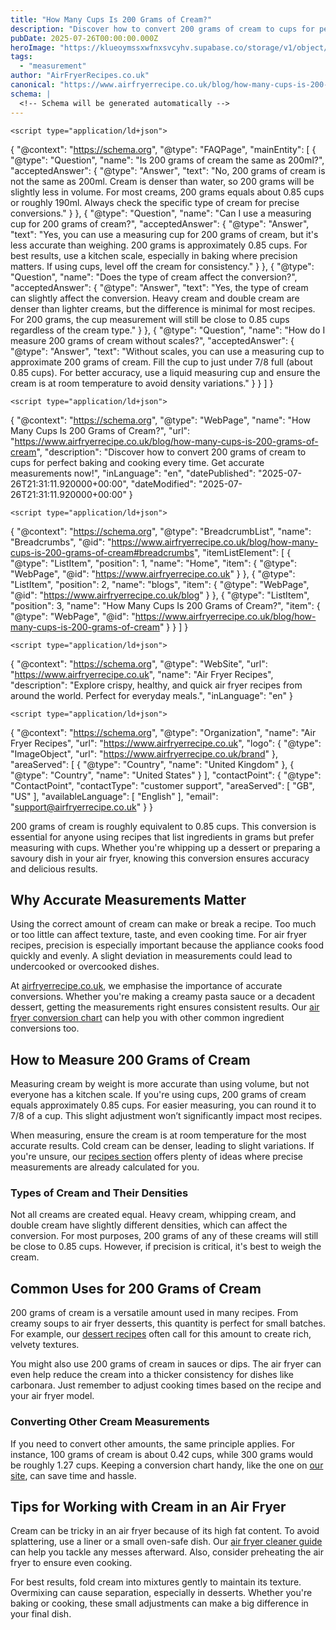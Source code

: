 ```yaml
---
title: "How Many Cups Is 200 Grams of Cream?"
description: "Discover how to convert 200 grams of cream to cups for perfect baking and cooking every time. Get accurate measurements now!"
pubDate: 2025-07-26T00:00:00.000Z
heroImage: "https://klueoymssxwfnxsvcyhv.supabase.co/storage/v1/object/public/Shmucket/how-many-cups-is-200-grams-of-cream.png"
tags:
  - "measurement"
author: "AirFryerRecipes.co.uk"
canonical: "https://www.airfryerrecipe.co.uk/blog/how-many-cups-is-200-grams-of-cream"
schema: |
  <!-- Schema will be generated automatically -->
---
```

<script type="application/ld+json">
{
    "@context": "https://schema.org",
    "@type": "BlogPosting",
    "url": "https://www.airfryerrecipe.co.uk/blog/how-many-cups-is-200-grams-of-cream",
    "mainEntityOfPage": {
        "@type": "WebPage",
        "@id": "https://www.airfryerrecipe.co.uk/blog/how-many-cups-is-200-grams-of-cream"
    },
    "headline": "Quick Answer: How Many Cups Is 200 Grams of Cream?",
    "description": "Discover how to convert 200 grams of cream to cups for perfect baking and cooking every time. Get accurate measurements now!",
    "author": {
        "@type": "Person",
        "name": "AirFryerRecipes.co.uk",
        "url": "https://www.airfryerrecipe.co.uk/about",
        "image": {
            "@type": "ImageObject",
            "url": "https://klueoymssxwfnxsvcyhv.supabase.co/storage/v1/object/public/Shmucket/Me.jpg"
        }
    },
    "publisher": {
        "@type": "Organization",
        "name": "Air Fryer Recipe",
        "logo": {
            "@type": "ImageObject",
            "url": "https://cdn.prod.website-files.com/68224a465dfe9a7ab4f57570/6844191451a8b2f1e37e63cc_Untitled%20design%20-%202025-06-05T205644.948%20(1).png"
        }
    },
    "datePublished": "2025-07-26T21:31:11.920Z",
    "dateModified": "2025-07-26T21:31:11.920Z",
    "image": {
        "@type": "ImageObject",
        "url": "https://klueoymssxwfnxsvcyhv.supabase.co/storage/v1/object/public/Shmucket/how-many-cups-is-200-grams-of-cream.png"
    },
    "about": {
        "@type": "Thing",
        "name": "Measurement"
    },
    "articleSection": "Measurement",
    "inLanguage": "en-GB"
}
</script>

    <script type="application/ld+json">
{
    "@context": "https://schema.org",
    "@type": "FAQPage",
    "mainEntity": [
        {
            "@type": "Question",
            "name": "Is 200 grams of cream the same as 200ml?",
            "acceptedAnswer": {
                "@type": "Answer",
                "text": "No, 200 grams of cream is not the same as 200ml. Cream is denser than water, so 200 grams will be slightly less in volume. For most creams, 200 grams equals about 0.85 cups or roughly 190ml. Always check the specific type of cream for precise conversions."
            }
        },
        {
            "@type": "Question",
            "name": "Can I use a measuring cup for 200 grams of cream?",
            "acceptedAnswer": {
                "@type": "Answer",
                "text": "Yes, you can use a measuring cup for 200 grams of cream, but it's less accurate than weighing. 200 grams is approximately 0.85 cups. For best results, use a kitchen scale, especially in baking where precision matters. If using cups, level off the cream for consistency."
            }
        },
        {
            "@type": "Question",
            "name": "Does the type of cream affect the conversion?",
            "acceptedAnswer": {
                "@type": "Answer",
                "text": "Yes, the type of cream can slightly affect the conversion. Heavy cream and double cream are denser than lighter creams, but the difference is minimal for most recipes. For 200 grams, the cup measurement will still be close to 0.85 cups regardless of the cream type."
            }
        },
        {
            "@type": "Question",
            "name": "How do I measure 200 grams of cream without scales?",
            "acceptedAnswer": {
                "@type": "Answer",
                "text": "Without scales, you can use a measuring cup to approximate 200 grams of cream. Fill the cup to just under 7/8 full (about 0.85 cups). For better accuracy, use a liquid measuring cup and ensure the cream is at room temperature to avoid density variations."
            }
        }
    ]
}
</script>

    <script type="application/ld+json">
{
    "@context": "https://schema.org",
    "@type": "WebPage",
    "name": "How Many Cups Is 200 Grams of Cream?",
    "url": "https://www.airfryerrecipe.co.uk/blog/how-many-cups-is-200-grams-of-cream",
    "description": "Discover how to convert 200 grams of cream to cups for perfect baking and cooking every time. Get accurate measurements now!",
    "inLanguage": "en",
    "datePublished": "2025-07-26T21:31:11.920000+00:00",
    "dateModified": "2025-07-26T21:31:11.920000+00:00"
}
</script>

    <script type="application/ld+json">
{
    "@context": "https://schema.org",
    "@type": "BreadcrumbList",
    "name": "Breadcrumbs",
    "@id": "https://www.airfryerrecipe.co.uk/blog/how-many-cups-is-200-grams-of-cream#breadcrumbs",
    "itemListElement": [
        {
            "@type": "ListItem",
            "position": 1,
            "name": "Home",
            "item": {
                "@type": "WebPage",
                "@id": "https://www.airfryerrecipe.co.uk"
            }
        },
        {
            "@type": "ListItem",
            "position": 2,
            "name": "blogs",
            "item": {
                "@type": "WebPage",
                "@id": "https://www.airfryerrecipe.co.uk/blog"
            }
        },
        {
            "@type": "ListItem",
            "position": 3,
            "name": "How Many Cups Is 200 Grams of Cream?",
            "item": {
                "@type": "WebPage",
                "@id": "https://www.airfryerrecipe.co.uk/blog/how-many-cups-is-200-grams-of-cream"
            }
        }
    ]
}
</script>

    <script type="application/ld+json">
{
    "@context": "https://schema.org",
    "@type": "WebSite",
    "url": "https://www.airfryerrecipe.co.uk",
    "name": "Air Fryer Recipes",
    "description": "Explore crispy, healthy, and quick air fryer recipes from around the world. Perfect for everyday meals.",
    "inLanguage": "en"
}
</script>

    <script type="application/ld+json">
{
    "@context": "https://schema.org",
    "@type": "Organization",
    "name": "Air Fryer Recipes",
    "url": "https://www.airfryerrecipe.co.uk",
    "logo": {
        "@type": "ImageObject",
        "url": "https://www.airfryerrecipe.co.uk/brand"
    },
    "areaServed": [
        {
            "@type": "Country",
            "name": "United Kingdom"
        },
        {
            "@type": "Country",
            "name": "United States"
        }
    ],
    "contactPoint": {
        "@type": "ContactPoint",
        "contactType": "customer support",
        "areaServed": [
            "GB",
            "US"
        ],
        "availableLanguage": [
            "English"
        ],
        "email": "support@airfryerrecipe.co.uk"
    }
}
</script>

<p>200 grams of cream is roughly equivalent to 0.85 cups. This conversion is essential for anyone using recipes that list ingredients in grams but prefer measuring with cups. Whether you're whipping up a dessert or preparing a savoury dish in your air fryer, knowing this conversion ensures accuracy and delicious results.</p>

<h2>Why Accurate Measurements Matter</h2>
<p>Using the correct amount of cream can make or break a recipe. Too much or too little can affect texture, taste, and even cooking time. For air fryer recipes, precision is especially important because the appliance cooks food quickly and evenly. A slight deviation in measurements could lead to undercooked or overcooked dishes.</p>
<p>At <a href=https://www.airfryerrecipe.co.uk/>airfryerrecipe.co.uk</a>, we emphasise the importance of accurate conversions. Whether you're making a creamy pasta sauce or a decadent dessert, getting the measurements right ensures consistent results. Our <a href=https://www.airfryerrecipe.co.uk/air-fryer-conversion-chart>air fryer conversion chart</a> can help you with other common ingredient conversions too.</p>

<h2>How to Measure 200 Grams of Cream</h2>
<p>Measuring cream by weight is more accurate than using volume, but not everyone has a kitchen scale. If you're using cups, 200 grams of cream equals approximately 0.85 cups. For easier measuring, you can round it to 7/8 of a cup. This slight adjustment won’t significantly impact most recipes.</p>
<p>When measuring, ensure the cream is at room temperature for the most accurate results. Cold cream can be denser, leading to slight variations. If you're unsure, our <a href=https://www.airfryerrecipe.co.uk/recipes>recipes section</a> offers plenty of ideas where precise measurements are already calculated for you.</p>

<h3>Types of Cream and Their Densities</h3>
<p>Not all creams are created equal. Heavy cream, whipping cream, and double cream have slightly different densities, which can affect the conversion. For most purposes, 200 grams of any of these creams will still be close to 0.85 cups. However, if precision is critical, it's best to weigh the cream.</p>

<h2>Common Uses for 200 Grams of Cream</h2>
<p>200 grams of cream is a versatile amount used in many recipes. From creamy soups to air fryer desserts, this quantity is perfect for small batches. For example, our <a href=https://www.airfryerrecipe.co.uk/recipe-category/dessert>dessert recipes</a> often call for this amount to create rich, velvety textures.</p>
<p>You might also use 200 grams of cream in sauces or dips. The air fryer can even help reduce the cream into a thicker consistency for dishes like carbonara. Just remember to adjust cooking times based on the recipe and your air fryer model.</p>

<h3>Converting Other Cream Measurements</h3>
<p>If you need to convert other amounts, the same principle applies. For instance, 100 grams of cream is about 0.42 cups, while 300 grams would be roughly 1.27 cups. Keeping a conversion chart handy, like the one on <a href=https://www.airfryerrecipe.co.uk/air-fryer-conversion-chart>our site</a>, can save time and hassle.</p>

<h2>Tips for Working with Cream in an Air Fryer</h2>
<p>Cream can be tricky in an air fryer because of its high fat content. To avoid splattering, use a liner or a small oven-safe dish. Our <a href=https://www.airfryerrecipe.co.uk/air-fryer-cleaner>air fryer cleaner guide</a> can help you tackle any messes afterward. Also, consider preheating the air fryer to ensure even cooking.</p>
<p>For best results, fold cream into mixtures gently to maintain its texture. Overmixing can cause separation, especially in desserts. Whether you're baking or cooking, these small adjustments can make a big difference in your final dish.</p>
